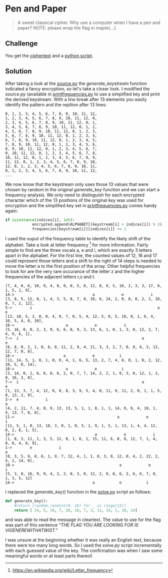 # Pen and Paper
> A sweet classical cipher. Why use a computer when I have a pen and paper?
> NOTE: please wrap the flag in maple{...}

## Challenge
You get the [ciphertext](ciphertext.txt) and a [python script](source.py).

## Solution
After taking a look at the [source.py](source.py) the *generate_keystream* function indicated a fancy encryption, so let's take a closer look. I modified the *source.py* (available in [printfrequencies.py](printfrequencies.py) to use a simplified key and print the derived keystream. With a line break after 13 elements you easily identify the pattern and the repition after 13 lines:

```
0, 1, 2, 3, 4, 5, 6, 7, 8, 9, 10, 11, 12,
1, 2, 3, 4, 5, 6, 7, 8, 9, 10, 11, 12, 0,
2, 3, 4, 5, 6, 7, 8, 9, 10, 11, 12, 0, 1,
3, 4, 5, 6, 7, 8, 9, 10, 11, 12, 0, 1, 2,
4, 5, 6, 7, 8, 9, 10, 11, 12, 0, 1, 2, 3,
5, 6, 7, 8, 9, 10, 11, 12, 0, 1, 2, 3, 4,
6, 7, 8, 9, 10, 11, 12, 0, 1, 2, 3, 4, 5,
7, 8, 9, 10, 11, 12, 0, 1, 2, 3, 4, 5, 6,
8, 9, 10, 11, 12, 0, 1, 2, 3, 4, 5, 6, 7,
9, 10, 11, 12, 0, 1, 2, 3, 4, 5, 6, 7, 8,
10, 11, 12, 0, 1, 2, 3, 4, 5, 6, 7, 8, 9,
11, 12, 0, 1, 2, 3, 4, 5, 6, 7, 8, 9, 10,
12, 0, 1, 2, 3, 4, 5, 6, 7, 8, 9, 10, 11,
0, 1, 2, 3, 4, 5, 6, 7, 8, 9, 10, 11, 12,
...
```
We now know that the keystream only uses those 13 values that were chosen by random in the original *generate_key* function and we can start a frequency analysis. We only need to distinguish for each encrypted character which of the 13 positions of the original *key* was used for encryption and the simplified key set in [printfrequencies.py](printfrequencies.py) comes handy again:

```python
if isinstance(indices[i], int):
            encrypted.append(ALPHABET[(keystream[i] + indices[i]) % 26])
            frequencies[keystream[i]][indices[i]] += 1
```

I used the ouput of the frequency table to identify the likely shift of the alphabet. Take a look at letter frequency [^1] for more information. Fairly simple to find are the three vocals a, e and i, which are exactly 3 letters apart in the alphabet. For the first line, the counted values of 12, 16 and 17 could represent those letters and a shift to the right of 14 steps is needed to move the letter a to the first position of the array. Other helpful frequencies to look for are the very rare occurance of the letter z and the higher frequencies of the adjacent letters r,s and t.

```
[7, 4, 0, 6, 10, 9, 4, 0, 0, 0, 5, 0, 12, 0, 9, 5, 16, 2, 3, 3, 17, 0, 1, 5, 1, 9],
14->                                   a            e            i     
[3, 8, 5, 12, 0, 1, 4, 3, 5, 8, 7, 0, 10, 6, 24, 2, 0, 0, 0, 2, 2, 10, 0, 7, 2, 12],
5->        i                                                        a            e
[13, 10, 5, 2, 0, 0, 4, 0, 7, 0, 5, 4, 12, 5, 0, 5, 18, 0, 1, 6, 4, 10, 5, 4, 0, 10],
18->                       a            e            i
[5, 16, 0, 0, 2, 3, 9, 6, 6, 0, 9, 3, 13, 6, 1, 0, 1, 3, 0, 12, 2, 7, 4, 9, 6, 1],
7->  i                                                       a           e
[6, 8, 0, 2, 1, 0, 8, 0, 11, 2, 9, 4, 21, 3, 3, 2, 7, 0, 0, 6, 3, 13, 12, 7, 0, 8],
18->                      a            e           i
[11, 14, 5, 1, 0, 1, 0, 0, 4, 1, 6, 5, 13, 2, 7, 4, 8, 0, 1, 8, 2, 12, 10, 5, 0, 14],
18->                       a            e           i
[3, 14, 0, 1, 6, 0, 8, 6, 2, 0, 7, 7, 14, 2, 2, 1, 0, 3, 0, 12, 1, 3, 0, 16, 3, 8],
7->  i                                                       a            e
[1, 13, 3, 7, 4, 12, 0, 0, 8, 3, 9, 5, 4, 0, 11, 9, 11, 2, 0, 1, 1, 5, 0, 13, 2, 9],
3->  e            i                                                        a
[4, 2, 11, 7, 4, 0, 9, 13, 13, 5, 1, 1, 0, 1, 1, 14, 0, 6, 4, 10, 1, 4, 13, 7, 0, 0],
11->                                              a            e            i
[11, 5, 1, 8, 13, 18, 3, 0, 1, 0, 5, 1, 9, 1, 5, 1, 13, 1, 4, 4, 12, 0, 2, 6, 1, 5],
14->                                    a            e            i
[1, 8, 3, 11, 1, 3, 5, 11, 0, 1, 6, 1, 15, 11, 6, 0, 8, 12, 7, 1, 4, 0, 0, 4, 0, 9],
1->        e            i                                                        a
[0, 3, 5, 9, 8, 6, 1, 9, 7, 12, 4, 1, 1, 0, 3, 0, 12, 0, 4, 2, 22, 2, 4, 2, 14, 0],
10->                                               a            e            i
[5, 3, 0, 16, 9, 9, 4, 2, 2, 0, 3, 0, 12, 2, 9, 8, 6, 2, 6, 6, 7, 0, 1, 3, 5, 12]
14->                                   a           e           i
```

I replaced the *generate_key()* function in the [solve.py](solve.py) script as follows:

```python
def generate_key():
    #return [random.randint(0, 26) for _ in range(13)]
    return [ 14, 5, 18, 7, 18, 18, 7, 3, 11, 14, 1, 10, 14]
```

and was able to read the message in cleartext. The value to use for the flag was part of this sentence *"THE FLAG YOU ARE LOOKING FOR IS VIGENEREWITHATWIST."*

I was unsure at the beginning whether it was really an English text, because there were too many long words. So I used the *solve.py* script incrementally with each guessed value of the key. The confirmation was when I saw some meaningful words or at least parts thereof.

[^1]: https://en.wikipedia.org/wiki/Letter_frequency
